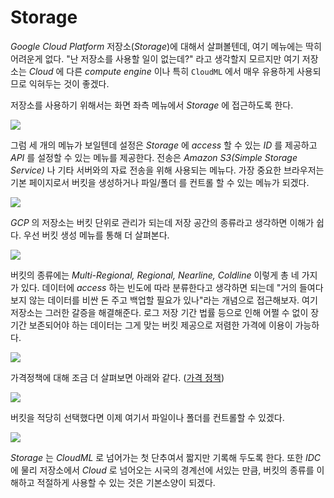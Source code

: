 # Storage

_Google Cloud Platform_ 저장소\(_Storage_\)에 대해서 살펴볼텐데, 여기 메뉴에는 딱히 어려운게 없다. "난 저장소를 사용할 일이 없는데?" 라고 생각할지 모르지만 여기 저장소는 _Cloud_ 에 다른 _compute engine_ 이나 특히 `CloudML` 에서 매우 유용하게 사용되므로 익혀두는 것이 좋겠다.

저장소를 사용하기 위해서는 화면 좌측 메뉴에서 _Storage_ 에 접근하도록 한다.

![](https://t1.daumcdn.net/cfile/tistory/265C7A3A59406E4619)

그럼 세 개의 메뉴가 보일텐데 설정은 _Storage_ 에 _access_ 할 수 있는 _ID_ 를 제공하고 _API_ 를 설정할 수 있는 메뉴를 제공한다. 전송은 _Amazon S3\(Simple Storage Service\)_ 나 기타 서버와의 자료 전송을 위해 사용되는 메뉴다. 가장 중요한 브라우저는 기본 페이지로서 버킷을 생성하거나 파일/폴더 를 컨트롤 할 수 있는 메뉴가 되겠다.

![](https://t1.daumcdn.net/cfile/tistory/245CF93A59406E4725)

_GCP_ 의 저장소는 버킷 단위로 관리가 되는데 저장 공간의 종류라고 생각하면 이해가 쉽다. 우선 버킷 생성 메뉴를 통해 더 살펴본다.

![](https://t1.daumcdn.net/cfile/tistory/254BD73A59406E4824)

버킷의 종류에는 _Multi-Regional, Regional, Nearline, Coldline_ 이렇게 총 네 가지가 있다. 데이터에 _access_ 하는 빈도에 따라 분류한다고 생각하면 되는데 "거의 들여다보지 않는 데이터를 비싼 돈 주고 백업할 필요가 있나"라는 개념으로 접근해보자. 여기 저장소는 그러한 갈증을 해결해준다. 로그 저장 기간 법률 등으로 인해 어쩔 수 없이 장기간 보존되어야 하는 데이터는 그게 맞는 버킷 제공으로 저렴한 가격에 이용이 가능하다.

![](https://t1.daumcdn.net/cfile/tistory/261BAD3A59406E4924)

가격정책에 대해 조금 더 살펴보면 아래와 같다. \([가격 정책](https://cloud.google.com/storage/docs/storage-classes?hl=ko&_ga=1.99812574.1723078938.1490857833)\)

![](https://t1.daumcdn.net/cfile/tistory/2312973A59406E4A22)

버킷을 적당히 선택했다면 이제 여기서 파일이나 폴더를 컨트롤할 수 있겠다.

![](https://t1.daumcdn.net/cfile/tistory/2126583A59406E4B24)

_Storage_ 는 _CloudML_ 로 넘어가는 첫 단추여서 짧지만 기록해 두도록 한다. 또한 _IDC_ 에 물리 저장소에서 _Cloud_ 로 넘어오는 시국의 경계선에 서있는 만큼, 버킷의 종류를 이해하고 적절하게 사용할 수 있는 것은 기본소양이 되겠다.

